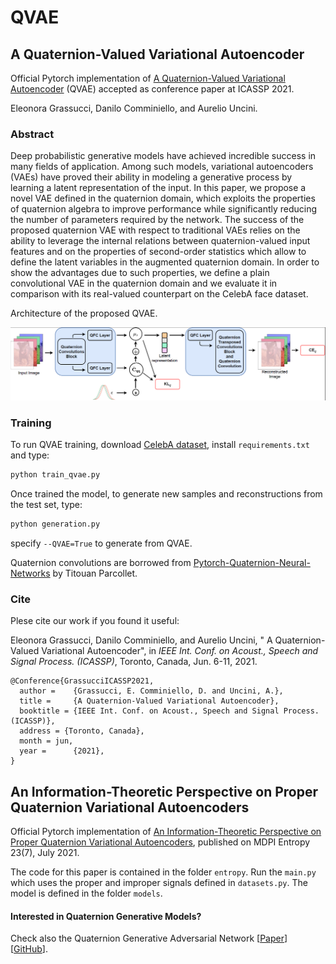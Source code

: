 # QVAE
## A Quaternion-Valued Variational Autoencoder
Official Pytorch implementation of [A Quaternion-Valued Variational Autoencoder](https://arxiv.org/abs/2010.11647) (QVAE) accepted as conference paper at ICASSP 2021. 

Eleonora Grassucci, Danilo Comminiello, and Aurelio Uncini.

### Abstract
Deep probabilistic generative models have achieved incredible success in many fields of application. Among such models, variational autoencoders (VAEs) have proved their ability in modeling a generative process by learning a latent representation of the input. In this paper, we propose a novel VAE defined in the quaternion domain, which exploits the properties of quaternion algebra to improve performance while significantly reducing the number of parameters required by the network. The success of the proposed quaternion VAE with respect to traditional VAEs relies on the ability to leverage the internal relations between quaternion-valued input features and on the properties of second-order statistics which allow to define the latent variables in the augmented quaternion domain. In order to show the advantages due to such properties, we define a plain convolutional VAE in the quaternion domain and we evaluate it in comparison with its real-valued counterpart on the CelebA face dataset.

Architecture of the proposed QVAE.

<img src="./images/QVAE_architecture.png">

### Training

To run QVAE training, download [CelebA dataset](http://mmlab.ie.cuhk.edu.hk/projects/CelebA.html), install `requirements.txt` and type:
```python
python train_qvae.py
```
Once trained the model, to generate new samples and reconstructions from the test set, type:
```python
python generation.py
```
specify `--QVAE=True` to generate from QVAE.

Quaternion convolutions are borrowed from [Pytorch-Quaternion-Neural-Networks](https://github.com/Orkis-Research/Pytorch-Quaternion-Neural-Networks) by Titouan Parcollet.

### Cite

Plese cite our work if you found it useful:

Eleonora Grassucci, Danilo Comminiello, and Aurelio Uncini, " A Quaternion-Valued Variational Autoencoder", in <i>IEEE Int. Conf. on Acoust., Speech and Signal Process. (ICASSP)</i>, Toronto, Canada, Jun. 6-11, 2021.

```
@Conference{GrassucciICASSP2021,
  author =    {Grassucci, E. Comminiello, D. and Uncini, A.},
  title =     {A Quaternion-Valued Variational Autoencoder},
  booktitle = {IEEE Int. Conf. on Acoust., Speech and Signal Process. (ICASSP)},
  address = {Toronto, Canada},
  month = jun,
  year =      {2021},
}
```

## An Information-Theoretic Perspective on Proper Quaternion Variational Autoencoders

Official Pytorch implementation of [An Information-Theoretic Perspective on Proper Quaternion Variational Autoencoders](https://www.mdpi.com/1099-4300/23/7/856), published on MDPI Entropy 23(7), July 2021.

The code for this paper is contained in the folder `entropy`. Run the `main.py` which uses the proper and improper signals defined in `datasets.py`. The model is defined in the folder `models`.


#### Interested in Quaternion Generative Models?

Check also the Quaternion Generative Adversarial Network [[Paper](https://arxiv.org/pdf/2104.09630.pdf)] [[GitHub](https://github.com/eleGAN23/QGAN)].

